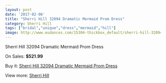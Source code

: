 ```yaml
---
layout: post
date: '2017-02-06'
title: "Sherri Hill 32094 Dramatic Mermaid Prom Dress"
category: Sherri Hill
tags: ["bridal","unique","dress","mermaid","hill"]
image: http://www.eudances.com/15304-thickbox_default/sherri-hill-32094-dramatic-mermaid-prom-dress.jpg
---
```

Sherri Hill 32094 Dramatic Mermaid Prom Dress

On Sales: **$521.99**
<a href="https://www.eudances.com/en/sherri-hill/4532-sherri-hill-32094-dramatic-mermaid-prom-dress.html"><amp-img layout="responsive" width="600" height="600" src="//www.eudances.com/15304-thickbox_default/sherri-hill-32094-dramatic-mermaid-prom-dress.jpg" alt="Sherri Hill 32094 Dramatic Mermaid Prom Dress 0" /></a>

Buy it: [Sherri Hill 32094 Dramatic Mermaid Prom Dress](https://www.eudances.com/en/sherri-hill/4532-sherri-hill-32094-dramatic-mermaid-prom-dress.html "Sherri Hill 32094 Dramatic Mermaid Prom Dress")

View more: [Sherri Hill](https://www.eudances.com/en/80-Sherri-Hill "Sherri Hill")